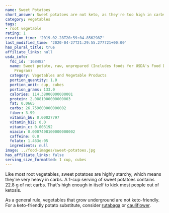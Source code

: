 ```yaml
---
name: Sweet Potatoes
short_answer: Sweet potatoes are not keto, as they're too high in carbs.
category: vegetables
tags:
- root vegetable
rating: 1
creation_time: '2019-02-28T20:59:04.856298Z'
last_modified_time: '2020-04-27T21:29:55.277721+00:00'
has_plural_title: true
affiliate_links: null
usda_info:
  fdc_id: '168482'
  name: Sweet potato, raw, unprepared (Includes foods for USDA's Food Distribution
    Program)
  category: Vegetables and Vegetable Products
  portion_quantity: 1.0
  portion_unit: cup, cubes
  portion_grams: 133.0
  calories: 114.38000000000001
  protein: 2.0881000000000003
  fat: 0.0665
  carbs: 26.759600000000002
  fiber: 3.99
  vitamin_b6: 0.00027797
  vitamin_b12: 0.0
  vitamin_c: 0.003192
  niacin: 0.0007408100000000002
  caffeine: 0.0
  folate: 1.463e-05
  ingredients: null
image: ../food-images/sweet-potatoes.jpg
has_affiliate_links: false
serving_size_formatted: 1 cup, cubes
---
```

Like most root vegetables, sweet potatoes are highly starchy, which means they're very heavy in carbs. A 1-cup serving of sweet potatoes contains 22.8 g of net carbs. That's high enough in itself to kick most people out of ketosis.

As a general rule, vegetables that grow underground are not keto-friendly. For a keto-friendly potato substitute, consider [rutabaga](/rutabaga) or [cauliflower](/cauliflower).
